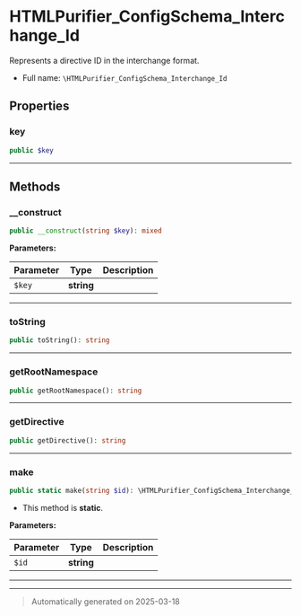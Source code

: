 
# HTMLPurifier_ConfigSchema_Interchange_Id

Represents a directive ID in the interchange format.



* Full name: `\HTMLPurifier_ConfigSchema_Interchange_Id`



## Properties


### key



```php
public $key
```






***

## Methods


### __construct



```php
public __construct(string $key): mixed
```








**Parameters:**

| Parameter | Type | Description |
|-----------|------|-------------|
| `$key` | **string** |  |





***

### toString



```php
public toString(): string
```












***

### getRootNamespace



```php
public getRootNamespace(): string
```












***

### getDirective



```php
public getDirective(): string
```












***

### make



```php
public static make(string $id): \HTMLPurifier_ConfigSchema_Interchange_Id
```



* This method is **static**.




**Parameters:**

| Parameter | Type | Description |
|-----------|------|-------------|
| `$id` | **string** |  |





***


***
> Automatically generated on 2025-03-18
